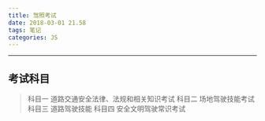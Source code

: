 ```yaml
---
title: 驾照考试
date: 2018-03-01 21.58
tags: 笔记
categories: JS
---
```


--------------------------------------------------------------------------------

<!-- more -->

## 考试科目

> 科目一 道路交通安全法律、法规和相关知识考试
> 科目二 场地驾驶技能考试
> 科目三 道路驾驶技能
> 科目四 安全文明驾驶常识考试



